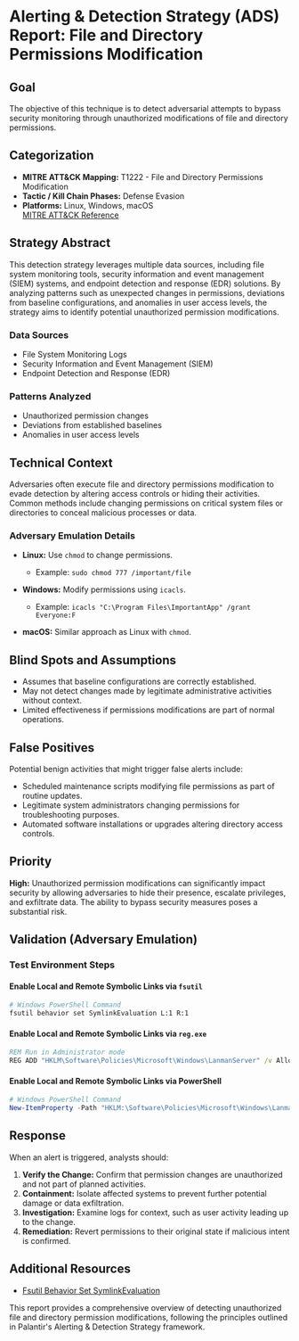 # Alerting & Detection Strategy (ADS) Report: File and Directory Permissions Modification

## Goal
The objective of this technique is to detect adversarial attempts to bypass security monitoring through unauthorized modifications of file and directory permissions.

## Categorization
- **MITRE ATT&CK Mapping:** T1222 - File and Directory Permissions Modification
- **Tactic / Kill Chain Phases:** Defense Evasion
- **Platforms:** Linux, Windows, macOS  
  [MITRE ATT&CK Reference](https://attack.mitre.org/techniques/T1222)

## Strategy Abstract
This detection strategy leverages multiple data sources, including file system monitoring tools, security information and event management (SIEM) systems, and endpoint detection and response (EDR) solutions. By analyzing patterns such as unexpected changes in permissions, deviations from baseline configurations, and anomalies in user access levels, the strategy aims to identify potential unauthorized permission modifications.

### Data Sources
- File System Monitoring Logs
- Security Information and Event Management (SIEM)
- Endpoint Detection and Response (EDR)

### Patterns Analyzed
- Unauthorized permission changes
- Deviations from established baselines
- Anomalies in user access levels

## Technical Context
Adversaries often execute file and directory permissions modification to evade detection by altering access controls or hiding their activities. Common methods include changing permissions on critical system files or directories to conceal malicious processes or data.

### Adversary Emulation Details
- **Linux:** Use `chmod` to change permissions.
  - Example: `sudo chmod 777 /important/file`
  
- **Windows:** Modify permissions using `icacls`.
  - Example: `icacls "C:\Program Files\ImportantApp" /grant Everyone:F`

- **macOS:** Similar approach as Linux with `chmod`.

## Blind Spots and Assumptions
- Assumes that baseline configurations are correctly established.
- May not detect changes made by legitimate administrative activities without context.
- Limited effectiveness if permissions modifications are part of normal operations.

## False Positives
Potential benign activities that might trigger false alerts include:
- Scheduled maintenance scripts modifying file permissions as part of routine updates.
- Legitimate system administrators changing permissions for troubleshooting purposes.
- Automated software installations or upgrades altering directory access controls.

## Priority
**High:** Unauthorized permission modifications can significantly impact security by allowing adversaries to hide their presence, escalate privileges, and exfiltrate data. The ability to bypass security measures poses a substantial risk.

## Validation (Adversary Emulation)
### Test Environment Steps

#### Enable Local and Remote Symbolic Links via `fsutil`
```bash
# Windows PowerShell Command
fsutil behavior set SymlinkEvaluation L:1 R:1
```

#### Enable Local and Remote Symbolic Links via `reg.exe`
```cmd
REM Run in Administrator mode
REG ADD "HKLM\Software\Policies\Microsoft\Windows\LanmanServer" /v AllowInsecureRemoteNetDrives /t REG_DWORD /d 1 /f
```

#### Enable Local and Remote Symbolic Links via PowerShell
```powershell
# Windows PowerShell Command
New-ItemProperty -Path "HKLM:\Software\Policies\Microsoft\Windows\LanmanWorkstation" -Name "EnableLinkedConnections" -Value 1 -PropertyType DWord
```

## Response
When an alert is triggered, analysts should:
1. **Verify the Change:** Confirm that permission changes are unauthorized and not part of planned activities.
2. **Containment:** Isolate affected systems to prevent further potential damage or data exfiltration.
3. **Investigation:** Examine logs for context, such as user activity leading up to the change.
4. **Remediation:** Revert permissions to their original state if malicious intent is confirmed.

## Additional Resources
- [Fsutil Behavior Set SymlinkEvaluation](https://learn.microsoft.com/en-us/windows-server/administration/windows-commands/fsutil-behavior)
  
This report provides a comprehensive overview of detecting unauthorized file and directory permission modifications, following the principles outlined in Palantir's Alerting & Detection Strategy framework.